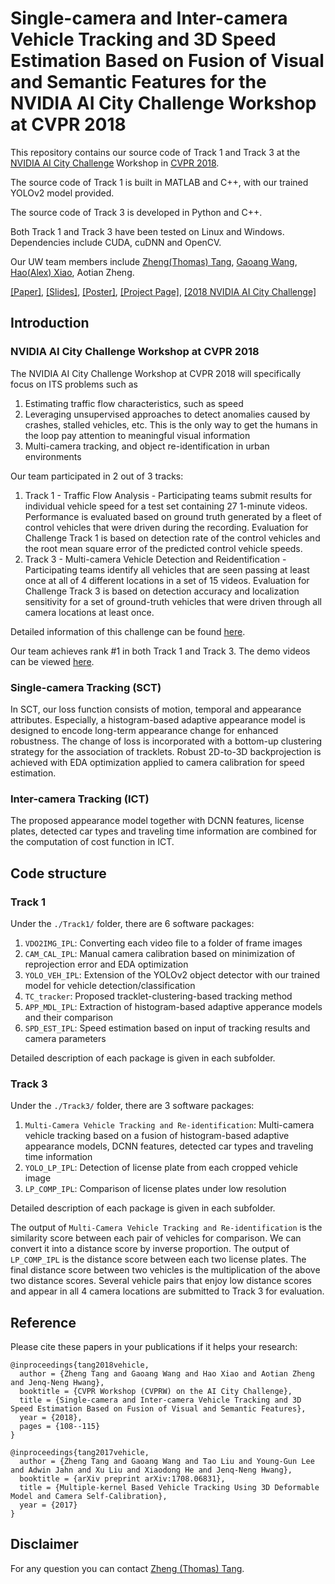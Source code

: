# Single-camera and Inter-camera Vehicle Tracking and 3D Speed Estimation Based on Fusion of Visual and Semantic Features for the NVIDIA AI City Challenge Workshop at CVPR 2018

This repository contains our source code of Track 1 and Track 3 at the [NVIDIA AI City Challenge](https://www.aicitychallenge.org) Workshop in [CVPR 2018](http://cvpr2018.thecvf.com/program/workshops).

The source code of Track 1 is built in MATLAB and C++, with our trained YOLOv2 model provided. 

The source code of Track 3 is developed in Python and C++. 

Both Track 1 and Track 3 have been tested on Linux and Windows. Dependencies include CUDA, cuDNN and OpenCV.

Our UW team members include [Zheng(Thomas) Tang](https://github.com/zhengthomastang), [Gaoang Wang](https://github.com/GaoangW), [Hao(Alex) Xiao](https://github.com/AlexXiao95), Aotian Zheng.

[[Paper]](http://openaccess.thecvf.com/content_cvpr_2018_workshops/papers/w3/Tang_Single-Camera_and_Inter-Camera_CVPR_2018_paper.pdf), 
[[Slides]](https://alexxiao95.github.io/publications/cvprw/cvpr_slides.pdf),
[[Poster]](https://alexxiao95.github.io/publications/cvprw/cvpr_poster.pdf), 
[[Project Page]](http://allison.ee.washington.edu/thomas/aicity18/), 
[[2018 NVIDIA AI City Challenge]](http://openaccess.thecvf.com/content_cvpr_2018_workshops/papers/w3/Naphade_The_2018_NVIDIA_CVPR_2018_paper.pdf)

## Introduction

### NVIDIA AI City Challenge Workshop at CVPR 2018

The NVIDIA AI City Challenge Workshop at CVPR 2018 will specifically focus on ITS problems such as

1. Estimating traffic flow characteristics, such as speed
2. Leveraging unsupervised approaches to detect anomalies caused by crashes, stalled vehicles, etc. This is the only way to get the humans in the loop pay attention to meaningful visual information
3. Multi-camera tracking, and object re-identification in urban environments

Our team participated in 2 out of 3 tracks: 

1. Track 1 - Traffic Flow Analysis - Participating teams submit results for individual vehicle speed for a test set containing 27 1-minute videos. Performance is evaluated based on ground truth generated by a fleet of control vehicles that were driven during the recording. Evaluation for Challenge Track 1 is based on detection rate of the control vehicles and the root mean square error of the predicted control vehicle speeds.
2. Track 3 - Multi-camera Vehicle Detection and Reidentification - Participating teams identify all vehicles that are seen passing at least once at all of 4 different locations in a set of 15 videos. Evaluation for Challenge Track 3 is based on detection accuracy and localization sensitivity for a set of ground-truth vehicles that were driven through all camera locations at least once.

Detailed information of this challenge can be found [here](https://www.aicitychallenge.org/).

Our team achieves rank #1 in both Track 1 and Track 3. The demo videos can be viewed [here](http://allison.ee.washington.edu/thomas/aicity18/). 

### Single-camera Tracking (SCT)

In SCT, our loss function consists of motion, temporal and appearance attributes. Especially, a histogram-based adaptive appearance model is designed to encode long-term appearance change for enhanced robustness. The change of loss is incorporated with a bottom-up clustering strategy for the association of tracklets. Robust 2D-to-3D backprojection is achieved with EDA optimization applied to camera calibration for speed estimation. 

### Inter-camera Tracking (ICT)

The proposed appearance model together with DCNN features, license plates, detected car types and traveling time information are combined for the computation of cost function in ICT. 

## Code structure

### Track 1

Under the `./Track1/` folder, there are 6 software packages:

1. `VDO2IMG_IPL`: Converting each video file to a folder of frame images
2. `CAM_CAL_IPL`: Manual camera calibration based on minimization of reprojection error and EDA optimization
3. `YOLO_VEH_IPL`: Extension of the YOLOv2 object detector with our trained model for vehicle detection/classification
4. `TC_tracker`: Proposed tracklet-clustering-based tracking method
5. `APP_MDL_IPL`: Extraction of histogram-based adaptive apperance models and their comparison
6. `SPD_EST_IPL`: Speed estimation based on input of tracking results and camera parameters

Detailed description of each package is given in each subfolder. 

### Track 3

Under the `./Track3/` folder, there are 3 software packages:

1. `Multi-Camera Vehicle Tracking and Re-identification`: Multi-camera vehicle tracking based on a fusion of histogram-based adaptive appearance models, DCNN features, detected car types and traveling time information
2. `YOLO_LP_IPL`: Detection of license plate from each cropped vehicle image
3. `LP_COMP_IPL`: Comparison of license plates under low resolution

Detailed description of each package is given in each subfolder. 

The output of `Multi-Camera Vehicle Tracking and Re-identification` is the similarity score between each pair of vehicles for comparison. We can convert it into a distance score by inverse proportion. The output of `LP_COMP_IPL` is the distance score between each two license plates. The final distance score between two vehicles is the multiplication of the above two distance scores. Several vehicle pairs that enjoy low distance scores and appear in all 4 camera locations are submitted to Track 3 for evaluation. 

## Reference

Please cite these papers in your publications if it helps your research:

    @inproceedings{tang2018vehicle,
      author = {Zheng Tang and Gaoang Wang and Hao Xiao and Aotian Zheng and Jenq-Neng Hwang},
      booktitle = {CVPR Workshop (CVPRW) on the AI City Challenge},
      title = {Single-camera and Inter-camera Vehicle Tracking and 3D Speed Estimation Based on Fusion of Visual and Semantic Features},
      year = {2018},
      pages = {108--115}
    }

    @inproceedings{tang2017vehicle,
      author = {Zheng Tang and Gaoang Wang and Tao Liu and Young-Gun Lee and Adwin Jahn and Xu Liu and Xiaodong He and Jenq-Neng Hwang},
      booktitle = {arXiv preprint arXiv:1708.06831},
      title = {Multiple-kernel Based Vehicle Tracking Using 3D Deformable Model and Camera Self-Calibration},
      year = {2017}
    }

## Disclaimer

For any question you can contact [Zheng (Thomas) Tang](https://github.com/zhengthomastang).
